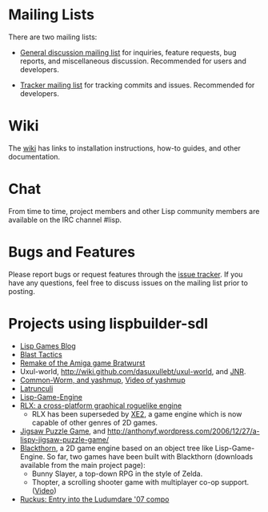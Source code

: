 # Mailing Lists

There are two mailing lists:

  * [General discussion mailing list](http://groups.google.com/group/lispbuilder) for inquiries, feature requests, bug reports, and miscellaneous discussion. Recommended for users and developers.

  * [Tracker mailing list](https://groups.google.com/d/forum/lispbuilder-commits) for tracking commits and issues. Recommended for developers.

# Wiki

The [wiki](https://github.com/lispbuilder/lispbuilder/wiki) has links
to installation instructions, how-to guides, and other documentation.

# Chat

From time to time, project members and other Lisp community members are available on the IRC channel #lisp.

# Bugs and Features

Please report bugs or request features through the [issue
tracker](https://github.com/lispbuilder/lispbuilder/issues). If you
have any questions, feel free to discuss issues on the mailing list
prior to posting.

# Projects using lispbuilder-sdl

  * [Lisp Games Blog](http://lispgamesdev.blogspot.com)
  * [Blast Tactics](http://dto.github.com/notebook/blast.html)
  * [Remake of the Amiga game Bratwurst](http://lispgamesdev.blogspot.com/2009/07/preview-of-bratwurst.html)
  * Uxul-world, http://wiki.github.com/dasuxullebt/uxul-world, and [JNR](http://uxul.wordpress.com/2009/04/07/a-detailed-preview-of-my-jnr-game-written-in-common-lisp/).
  * [Common-Worm, and yashmup](http://github.com/sykopomp), [Video of yashmup](http://sykosomatic.org/lisp/level1.ogv)
  * [Latrunculi](http://sourceforge.net/projects/latrunculi/)
  * [Lisp-Game-Engine](http://code.google.com/p/lisp-game-engine/)
  * [RLX: a cross-platform graphical roguelike engine](http://dto.github.com/notebook/rlx.html)
    * RLX has been superseded by [XE2](http://dto.github.com/notebook/xe2-reference.html), a game engine which is now capable of other genres of 2D games.
  * [Jigsaw Puzzle Game](http://purevirtual.com/~anthony/jigsaw-puzzle/index.html), and http://anthonyf.wordpress.com/2006/12/27/a-lispy-jigsaw-puzzle-game/
  * [Blackthorn](http://code.google.com/p/blackthorn-engine/), a 2D game engine based on an object tree like Lisp-Game-Engine. So far, two games have been built with Blackthorn (downloads available from the main project page):
    * Bunny Slayer, a top-down RPG in the style of Zelda.
    * Thopter, a scrolling shooter game with multiplayer co-op support. ([Video](http://www.youtube.com/watch?v=5MDqC6XG-Ag))
  * [Ruckus: Entry into the Ludumdare '07 compo](http://www.ludumdare.com/compo/2007/12/16/working-title-ruckus/)
